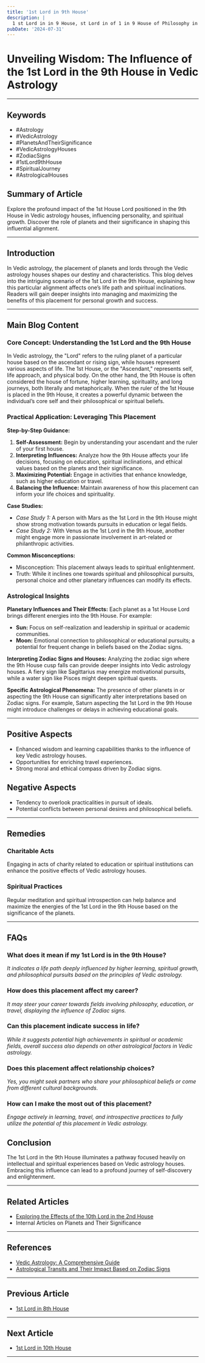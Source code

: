 ```yaml
---
title: '1st Lord in 9th House'
description: |
  1 st Lord in in 9 House, st Lord in of 1 in 9 House of Philosophy in Vedic astrology
pubDate: '2024-07-31'
---
```


# Unveiling Wisdom: The Influence of the 1st Lord in the 9th House in Vedic Astrology

---

## Keywords
- #Astrology
- #VedicAstrology
- #PlanetsAndTheirSignificance
- #VedicAstrologyHouses
- #ZodiacSigns
- #1stLord9thHouse
- #SpiritualJourney
- #AstrologicalHouses

## Summary of Article
Explore the profound impact of the 1st House Lord positioned in the 9th House in Vedic astrology houses, influencing personality, and spiritual growth. Discover the role of planets and their significance in shaping this influential alignment.

---

## Introduction
In Vedic astrology, the placement of planets and lords through the Vedic astrology houses shapes our destiny and characteristics. This blog delves into the intriguing scenario of the 1st Lord in the 9th House, explaining how this particular alignment affects one’s life path and spiritual inclinations. Readers will gain deeper insights into managing and maximizing the benefits of this placement for personal growth and success.

---

## Main Blog Content 

### Core Concept: Understanding the 1st Lord and the 9th House 
In Vedic astrology, the "Lord" refers to the ruling planet of a particular house based on the ascendant or rising sign, while houses represent various aspects of life. The 1st House, or the "Ascendant," represents self, life approach, and physical body. On the other hand, the 9th House is often considered the house of fortune, higher learning, spirituality, and long journeys, both literally and metaphorically. When the ruler of the 1st House is placed in the 9th House, it creates a powerful dynamic between the individual’s core self and their philosophical or spiritual beliefs.

### Practical Application: Leveraging This Placement
**Step-by-Step Guidance:**
1. **Self-Assessment:** Begin by understanding your ascendant and the ruler of your first house.
2. **Interpreting Influences:** Analyze how the 9th House affects your life decisions, focusing on education, spiritual inclinations, and ethical values based on the planets and their significance.
3. **Maximizing Potential:** Engage in activities that enhance knowledge, such as higher education or travel.
4. **Balancing the Influence:** Maintain awareness of how this placement can inform your life choices and spirituality.

**Case Studies:** 
- *Case Study 1:* A person with Mars as the 1st Lord in the 9th House might show strong motivation towards pursuits in education or legal fields.
- *Case Study 2:* With Venus as the 1st Lord in the 9th House, another might engage more in passionate involvement in art-related or philanthropic activities.

**Common Misconceptions:**
- Misconception: This placement always leads to spiritual enlightenment.
- Truth: While it inclines one towards spiritual and philosophical pursuits, personal choice and other planetary influences can modify its effects.

### Astrological Insights
**Planetary Influences and Their Effects:**
Each planet as a 1st House Lord brings different energies into the 9th House. For example:
- **Sun:** Focus on self-realization and leadership in spiritual or academic communities.
- **Moon:** Emotional connection to philosophical or educational pursuits; a potential for frequent change in beliefs based on the Zodiac signs.

**Interpreting Zodiac Signs and Houses:**
Analyzing the zodiac sign where the 9th House cusp falls can provide deeper insights into Vedic astrology houses. A fiery sign like Sagittarius may energize motivational pursuits, while a water sign like Pisces might deepen spiritual quests.

**Specific Astrological Phenomena:**
The presence of other planets in or aspecting the 9th House can significantly alter interpretations based on Zodiac signs. For example, Saturn aspecting the 1st Lord in the 9th House might introduce challenges or delays in achieving educational goals.

---

## Positive Aspects
- Enhanced wisdom and learning capabilities thanks to the influence of key Vedic astrology houses.
- Opportunities for enriching travel experiences.
- Strong moral and ethical compass driven by Zodiac signs.

## Negative Aspects
- Tendency to overlook practicalities in pursuit of ideals.
- Potential conflicts between personal desires and philosophical beliefs.

---

## Remedies
### Charitable Acts
Engaging in acts of charity related to education or spiritual institutions can enhance the positive effects of Vedic astrology houses.

### Spiritual Practices
Regular meditation and spiritual introspection can help balance and maximize the energies of the 1st Lord in the 9th House based on the significance of the planets.

---

## FAQs
### What does it mean if my 1st Lord is in the 9th House?
*It indicates a life path deeply influenced by higher learning, spiritual growth, and philosophical pursuits based on the principles of Vedic astrology.*

### How does this placement affect my career?
*It may steer your career towards fields involving philosophy, education, or travel, displaying the influence of Zodiac signs.*

### Can this placement indicate success in life?
*While it suggests potential high achievements in spiritual or academic fields, overall success also depends on other astrological factors in Vedic astrology.*

### Does this placement affect relationship choices?
*Yes, you might seek partners who share your philosophical beliefs or come from different cultural backgrounds.*

### How can I make the most out of this placement?
*Engage actively in learning, travel, and introspective practices to fully utilize the potential of this placement in Vedic astrology.*

## Conclusion
The 1st Lord in the 9th House illuminates a pathway focused heavily on intellectual and spiritual experiences based on Vedic astrology houses. Embracing this influence can lead to a profound journey of self-discovery and enlightenment.

---

## Related Articles
- [Exploring the Effects of the 10th Lord in the 2nd House](#)
- Internal Articles on Planets and Their Significance

---

## References
- [Vedic Astrology: A Comprehensive Guide](https://www.vedicastrologyguide.com)
- [Astrological Transits and Their Impact Based on Zodiac Signs](https://www.astrology.com/transits)


---

## Previous Article
- [1st Lord in 8th House](/blogs-md/1001_1st_Lord_in_all_Houses/100108_1st_Lord_in_8th_House.md)

---

## Next Article
- [1st Lord in 10th House](/blogs-md/1001_1st_Lord_in_all_Houses/100110_1st_Lord_in_10th_House.md)

---
